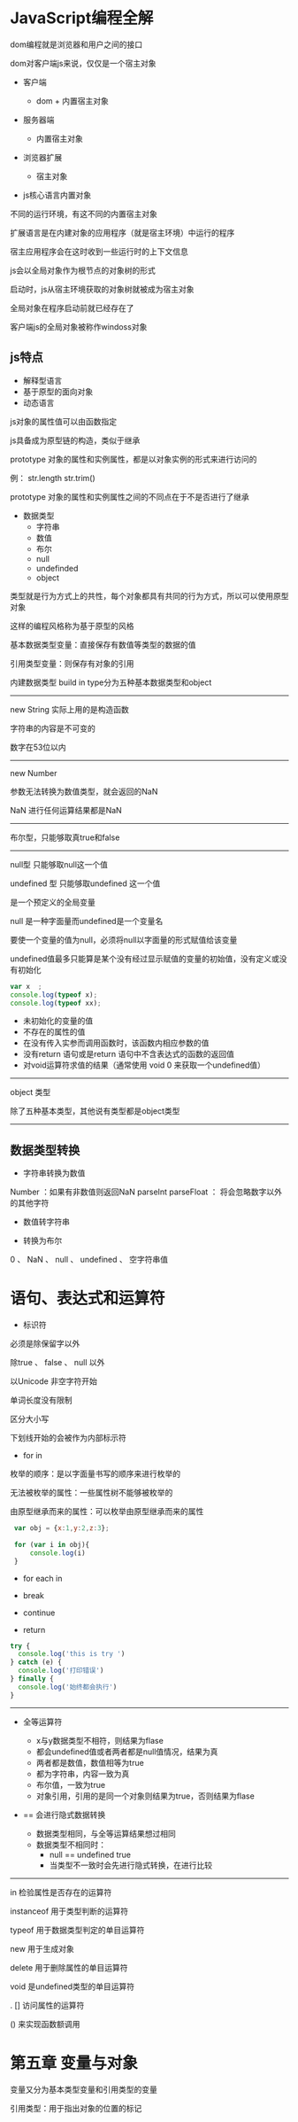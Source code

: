 # JavaScript编程全解

dom编程就是浏览器和用户之间的接口

dom对客户端js来说，仅仅是一个宿主对象


- 客户端
    - dom + 内置宿主对象
- 服务器端
    - 内置宿主对象
- 浏览器扩展
    - 宿主对象
    
- js核心语言内置对象


不同的运行环境，有这不同的内置宿主对象

扩展语言是在内建对象的应用程序（就是宿主环境）中运行的程序

宿主应用程序会在这时收到一些运行时的上下文信息


js会以全局对象作为根节点的对象树的形式

启动时，js从宿主环境获取的对象树就被成为宿主对象

全局对象在程序启动前就已经存在了

客户端js的全局对象被称作windoss对象
 

## js特点

- 解释型语言
- 基于原型的面向对象
- 动态语言



js对象的属性值可以由函数指定

js具备成为原型链的构造，类似于继承

prototype 对象的属性和实例属性，都是以对象实例的形式来进行访问的

例： str.length   str.trim()

prototype 对象的属性和实例属性之间的不同点在于不是否进行了继承



- 数据类型
    - 字符串
    - 数值
    - 布尔
    - null
    - undefinded
    - object 

类型就是行为方式上的共性，每个对象都具有共同的行为方式，所以可以使用原型对象

这样的编程风格称为基于原型的风格



基本数据类型变量：直接保存有数值等类型的数据的值

引用类型变量：则保存有对象的引用


内建数据类型 build in type分为五种基本数据类型和object


--- 


new String 实际上用的是构造函数 

字符串的内容是不可变的

数字在53位以内


--- 


new Number

参数无法转换为数值类型，就会返回的NaN


NaN 进行任何运算结果都是NaN


--- 

布尔型，只能够取真true和false


---

null型 只能够取null这一个值


undefined 型 只能够取undefined 这一个值  


是一个预定义的全局变量

null 是一种字面量而undefined是一个变量名

要使一个变量的值为null，必须将null以字面量的形式赋值给该变量

undefined值最多只能算是某个没有经过显示赋值的变量的初始值，没有定义或没有初始化

```js
var x  ;
console.log(typeof x);
console.log(typeof xx);
```

- 未初始化的变量的值
- 不存在的属性的值
- 在没有传入实参而调用函数时，该函数内相应参数的值
- 没有return 语句或是return 语句中不含表达式的函数的返回值
- 对void运算符求值的结果（通常使用 void 0 来获取一个undefined值）


--- 



object 类型

除了五种基本类型，其他说有类型都是object类型


---

## 数据类型转换


- 字符串转换为数值

Number ：如果有非数值则返回NaN
parseInt  parseFloat ： 将会忽略数字以外的其他字符

- 数值转字符串

- 转换为布尔

0 、 NaN 、 null 、 undefined 、 空字符串值




# 语句、表达式和运算符


- 标识符

必须是除保留字以外

除true 、 false 、 null 以外

以Unicode 非空字符开始

单词长度没有限制

区分大小写

下划线开始的会被作为内部标示符



- for in 

枚举的顺序：是以字面量书写的顺序来进行枚举的

无法被枚举的属性：一些属性树不能够被枚举的

由原型继承而来的属性：可以枚举由原型继承而来的属性

```js
 var obj = {x:1,y:2,z:3};
 
 for (var i in obj){
     console.log(i)
 } 
```

- for each in 

- break 

- continue

- return 


```js
try {
  console.log('this is try ')
} catch (e) {
  console.log('打印错误')
} finally {
  console.log('始终都会执行')
}
```

---


- 全等运算符
    - x与y数据类型不相符，则结果为flase
    - 都会undefined值或者两者都是null值情况，结果为真
    - 两者都是数值，数值相等为true
    - 都为字符串，内容一致为真
    - 布尔值，一致为true
    - 对象引用，引用的是同一个对象则结果为true，否则结果为flase
    
- == 会进行隐式数据转换
    - 数据类型相同，与全等运算结果想过相同
    - 数据类型不相同时：
        - null == undefined    true
        - 当类型不一致时会先进行隐式转换，在进行比较
        
        
---        
        

in 检验属性是否存在的运算符

instanceof  用于类型判断的运算符

typeof 用于数据类型判定的单目运算符

new 用于生成对象

delete 用于删除属性的单目运算符

void 是undefined类型的单目运算符


.  [] 访问属性的运算符

() 来实现函数额调用




# 第五章 变量与对象

变量又分为基本类型变量和引用类型的变量

引用类型：用于指出对象的位置的标记

